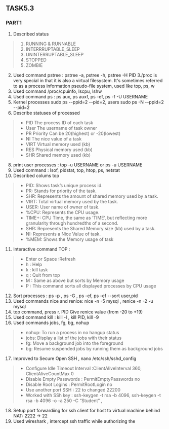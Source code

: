 ## TASK5.3

### PART1

1. Described status 
> 1. RUNNING & RUNNABLE
> 2. INTERRRUPTABLE_SLEEP
> 3. UNINTERRUPTABLE_SLEEP
> 4. STOPPED
> 4. ZOMBIE
2. Used command pstree : pstree -a, pstree -h, pstree -H PID
3./proc is very special in that it is also a virtual filesystem. It's sometimes referred to as a process information pseudo-file system, used like top, ps, w
4. Used command /proc/cpuinfo, lscpu, lshw  
5. Used command ps : ps aux, ps auxf, ps -ef, ps -f -U USERNAME
6. Kernel processes sudo ps --ppid=2 --pid=2, users sudo ps -N --ppid=2 --pid=2
7. Describe statuses of processed
> - PID 	The process ID of each task 
> - User 	The username of task owner
> - PR 	Priority Can be 20(highest) or -20(lowest)
> - NI 	The nice value of a task 
> - VIRT 	Virtual memory used (kb)
> - RES 	Physical memory used (kb)
> - SHR 	Shared memory used (kb)
8. print user processes : top -u USERNAME or ps -u USERNAME
9. Used command : lsof, pidstat, top, htop, ps, netstat
10. Described colums top
> - PID: Shows task’s unique process id.
> - PR: Stands for priority of the task.
> - SHR: Represents the amount of shared memory used by a task.
> - VIRT: Total virtual memory used by the task.
> - USER: User name of owner of task.
> - %CPU: Represents the CPU usage.
> - TIME+: CPU Time, the same as ‘TIME’, but reflecting more granularity through hundredths of a second.
> - SHR: Represents the Shared Memory size (kb) used by a task.
> - NI: Represents a Nice Value of task.
> - %MEM: Shows the Memory usage of task
11. Interactive command TOP :
> - Enter or Space :Refresh
> - h : Help
> - k : kill task
> - q : Quit from top
> - M : Same as above but sorts by Memory usage
> - P : This command sorts all displayed processes by CPU usage
12. Sort processes : ps -p <pid>, ps -G <groupname>, ps -ef, ps -ef --sort user,pid
13. Used commands nice and renice: nice -n -5 mysql , renice -n -2  -u mysql
14. top command, press r.  PID  Give renice value (from -20 to +19)
15. Used command kill : kill -l , kill PID, kill -9
16. Used commands jobs, fg, bg, nohup
> - nohup: To run a process in no hangup status
> - jobs: Display a list of the jobs with their status
> - fg: Move a background job into the foreground
> - bg: Resume suspended jobs by running them as background jobs
17. Improved to Secure Open SSH , nano /etc/ssh/sshd_config
> - Configure Idle Timeout Interval :ClientAliveInterval 360, ClientAliveCountMax 0
> - Disable Empty Passwords : PermitEmptyPasswords no
> - Disable Root Logins : PermitRootLogin no
> - Use another port SSH : 22 to changed 22200
> - Worked with SSh key : ssh-keygen -t rsa -b 4096, ssh-keygen -t rsa -b 4096 -o -a 250 -C “Student” , 
18. Setup port forwardiing  for ssh client for host to virtual machine behind NAT: 2222 -> 22
19. Used wireshark , intercept ssh traffic  while authorizing the 

